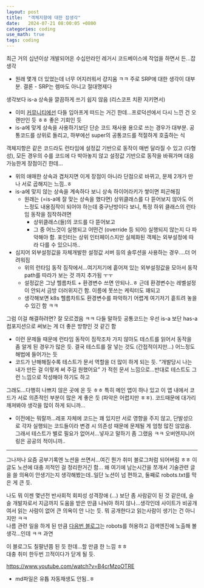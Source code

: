 ```yaml
---
layout: post
title:  "객체지향에 대한 잡생각"
date:   2024-07-21 08:00:05 +0800
categories: coding
use_math: true
tags: coding
---
```



최근 거의 십년이상 개발되어온 수십만라인 레거시 코드베이스에 작업을 하면서 든...잡생각
- 원래 몇개 더 있었는데 너무 어지러워서 걍지움 ㅋㅋ 주로 SRP에 대한 생각이 대부분. 결론 - SRP는 렘마도 아니고 절대명제다

생각보다 is-a 상속을 깔끔하게 쓰기 쉽지 않음 (리스코프 치환 지키면서)
- 이미 [커뮤니티에선](https://softwareengineering.stackexchange.com/questions/371707/why-the-industry-prefer-use-composition-over-inheritance) 다들 입아프게 떠드는 거긴 한데...프로덕션에서 다시 느낀 건 오랜만인 듯 ㅎㅎ 좋은 기회인 듯
- is-a에 맞게 상속을 사용하기보단 단순 코드 재사용 용으로 쓰는 경우가 대부분. 공통코드를 상위로 돌리고, 하부에선 super의 공통코드를 적절하게 호출하는 식


객체지항은 같은 코드라도 런타임에 설정값 기반으로 동작이 매번 달라질 수 있고 (다형성), 모든 경우의 수를 코드에 다 박아놓지 않고 설정값 기반으로 동작을 바꿔가며 대응가능한게 장점이긴 한데...
- 위의 애매한 상속과 겹처지면 이게 장점이 아니라 단점으로 바뀌고, 문제 2개가 만나 서로 곱해지는 느낌..ㅎ
- is-a에 맞지 않는 상속을 계속하다 보니 상속 하이어라키가 쌓이면 피곤해짐
    - 원래는 (=is-a에 잘 맞는 상속을 했다면) 상위클래스를 다 뜯어보지 않아도 어느정도 내용짐작이 되어야 하는데 중구난방이다 보니, 특정 하위 클래스의 런타임 동작을 짐작하려면
        - 상위클래스(들)의 코드를 다 뜯어보고
        - 그 중 어느것이 실행되고 어떤건 (override 등 되어) 실행되지 않는지 다 파악해야 함. 포인터는 상위 인터페이스지만 실체화된 객체는 외부설정에 따라 다를 수 있으니까..
- 심지어 외부설정값을 자체개발한 설정값 서버 등의 솔루션을 사용하는 경우....더 어려워짐
    - 위의 런타임 동작 짐작에서...여기저기에 흩어져 있는 외부설정값을 모아서 동작 path를 따라가 보는 것 까지 추가됨 ㅜㅜ
    - 설정값은 그냥 헬름차트 + 환경변수 쓰면 안되나..ㅎ 근데 환경변수는 레벨설정이 안되서 금방 더러위지긴 함. 이름에 못쓰는 케릭터도 꽤되고
    - 생각해보면 k8s 헬름차트도 환경변수를 파악하기 어렵게 여기저기 흩트려 놓을 수 있긴 함 ㅋㅋ

그럼 이걸 해결하려면? 잘 모르겠음 ㅋㅋ 다들 말하듯 공통코드는 우선 is-a 보단 has-a 컴포지션으로 써보는 게 더 좋은 방향인 것 같긴 함
- 이런 문제들 때문에 런타임 동작이 짐작조차 가지 않아도 테스트를 읽어서 동작을 좀 알게 된 경우가 많은 듯. 결국 테스트를 잘 넣는 것도 (간접적이지만...) 어느정도 해법에 들어가는 듯
- 코드가 난해해질수록 테스트가 문서 역할을 더 많이 하게 되는 듯. “개발당시 나는 내가 만든 걸 이렇게 써 주길 원했어요” 가 적힌 문서 느낌으로...반대로 테스트도 그런 느낌으로 작성해야 하기도 하고


그래도...다행히 나쁘지 않은 곳에 온 듯 ㅎㅎ 특히 메인 앱이 하나 있고 이 앱 내에서 코드가 서로 의존적인 부분이 많은 게 좋은 듯 (파악은 어렵지만 ㅎㅎ). 코드때문에 대가리 깨져봐야 생각을 많이 하게 되니까...
- 이전에는 뭐랄까...레포 자체에 코드는 꽤 있지만 서로 영향을 주지 않고, 단발성으로 각자 실행되는 코드들이라 변경 시 의존성 때문에 문제될 게 엄청 많진 않았음. 그래서 테스트가 별로 필요가 없어서...넣자고 말하기 좀 그랬음 ㅋㅋ 오버엔지니어링은 공공의 적이니까..


--------------------------

그나저나 요즘 공부기록엔 노션을 쓰면서...여긴 뭔가 취미 블로그처럼 되어버림 ㅎㅎ 이 글도 노션에 대충 끼적인 걸 정리한거긴 함...
왜 여기에 남는시간을 쪼개서 기술관련 글을 쓸 의욕이 안생기는지 생각해봤는데..일단 노션이 넘 편하고, 둘째로 robots.txt를 막은 게 큰 듯.  

나도 뭐 이젠 몇년전 반사회적 회피성 성격장애 (...) 보단 좀 사람같이 된 것 같은데, 슬슬 개발자로서 지금까지 도움을 받은 만큼 나눠야 하지 않나...생각인데 사이트가 비공개여서 읽는 사람이 없어 큰 의욕이 안 나는 듯. 뭐 공개한다고 읽는사람이 생기는 건 아니지만 ㅋㅋ  
나름 관련 일을 하게 된 만큼 [다음번 블로그](https://github.com/frostbyte134/frostbyte134.github.io/issues/5)는 robots를 허용하고 검색엔진에 노출해 볼 생각...인데 ㅋㅋ 과연

이 블로그도 칠팔년쯤 된 듯 한데...할 만큼 한 느낌 ㅎㅎ  
대충 취미 한두번 끄적이다가 닫게 될 듯.

https://www.youtube.com/watch?v=B4crMzoOTRE
- md파일은 유튭 자동재생도 안됨..ㅎ